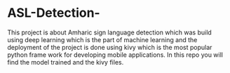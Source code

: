 # ASL-Detection-
This project is about Amharic sign language detection which was build using deep learning which is the part of machine learning and the deployment of the project is done using kivy which is the most popular python frame work for developing mobile applications.
In this repo you will find the model trained and the kivy files.
